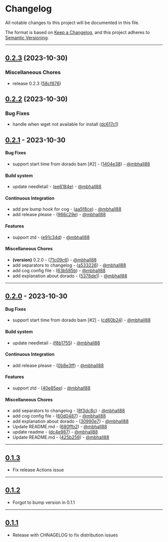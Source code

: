 # Changelog
All notable changes to this project will be documented in this file.

The format is based on [Keep a Changelog](https://keepachangelog.com/en/1.0.0/),
and this project adheres to [Semantic Versioning](https://semver.org/spec/v2.0.0.html).

- - -
## [0.2.3](https://github.com/mbhall88/ontime/compare/0.2.2...0.2.3) (2023-10-30)


### Miscellaneous Chores

* release 0.2.3 ([58cf876](https://github.com/mbhall88/ontime/commit/58cf876e78ac70442bec32aaf45d74197e98d871))

## [0.2.2](https://github.com/mbhall88/ontime/compare/0.2.1...0.2.2) (2023-10-30)


### Bug Fixes

* handle when wget not available for install ([dc617c1](https://github.com/mbhall88/ontime/commit/dc617c136e65feb5594a375bc28e7e89a35fdf0f))

## [0.2.1](https://github.com/mbhall88/ontime/compare/0.2.0..0.2.1) - 2023-10-30
#### Bug Fixes
- support start time from dorado bam [#2] - ([1404e38](https://github.com/mbhall88/ontime/commit/1404e383a062823f8868fa443c38e28ca34ea0f5)) - [@mbhall88](https://github.com/mbhall88)
#### Build system
- update needletail - ([ee6184e](https://github.com/mbhall88/ontime/commit/ee6184e09b24052709697fc9b35e59fffbd3bebe)) - [@mbhall88](https://github.com/mbhall88)
#### Continuous Integration
- add pre bump hook for cog - ([aa5f8ce](https://github.com/mbhall88/ontime/commit/aa5f8ce5a23a5f4ab51b8db395de7466d8d066cd)) - [@mbhall88](https://github.com/mbhall88)
- add release please - ([966c29e](https://github.com/mbhall88/ontime/commit/966c29ed843054c8fafd22b42f25d496bbea55a3)) - [@mbhall88](https://github.com/mbhall88)
#### Features
- support ztd - ([e91c34d](https://github.com/mbhall88/ontime/commit/e91c34d0e69b6dcbdb097dadbcf0977f05e1d9ea)) - [@mbhall88](https://github.com/mbhall88)
#### Miscellaneous Chores
- **(version)** 0.2.0 - ([71c09c6](https://github.com/mbhall88/ontime/commit/71c09c611330847603697a5f380e719a39e108ac)) - [@mbhall88](https://github.com/mbhall88)
- add separators to changelog - ([a533226](https://github.com/mbhall88/ontime/commit/a533226a003defa7b2599c8b150d1c9a07d78957)) - [@mbhall88](https://github.com/mbhall88)
- add cog config file - ([63b585b](https://github.com/mbhall88/ontime/commit/63b585b5709ace7b72b760c4a27a09912465b771)) - [@mbhall88](https://github.com/mbhall88)
- add explanation about dorado - ([5378de1](https://github.com/mbhall88/ontime/commit/5378de1848d8b78b123a87f2b547c0b70621c3ed)) - [@mbhall88](https://github.com/mbhall88)

- - -

## [0.2.0](https://github.com/mbhall88/ontime/compare/0.1.3..0.2.0) - 2023-10-30
#### Bug Fixes
- support start time from dorado bam [#2] - ([cd60b24](https://github.com/mbhall88/ontime/commit/cd60b242de49f17fb59888a2063900fc8cc842f9)) - [@mbhall88](https://github.com/mbhall88)
#### Build system
- update needletail - ([f8b1755](https://github.com/mbhall88/ontime/commit/f8b1755d4a1e6794db1e17c5549deaaba491c5e3)) - [@mbhall88](https://github.com/mbhall88)
#### Continuous Integration
- add release please - ([0b8e3ff](https://github.com/mbhall88/ontime/commit/0b8e3ff0ae59a226cfce35e5ae26d0f25bc0894a)) - [@mbhall88](https://github.com/mbhall88)
#### Features
- support ztd - ([40e85ee](https://github.com/mbhall88/ontime/commit/40e85ee59d150977a7419bad00cbd20945cef981)) - [@mbhall88](https://github.com/mbhall88)
#### Miscellaneous Chores
- add separators to changelog - ([8f3dc8c](https://github.com/mbhall88/ontime/commit/8f3dc8c7ca57f2e9c9abd3543b4e991e98e7fffa)) - [@mbhall88](https://github.com/mbhall88)
- add cog config file - ([60d0487](https://github.com/mbhall88/ontime/commit/60d04879105b474af35dc05afecddee90566ec29)) - [@mbhall88](https://github.com/mbhall88)
- add explanation about dorado - ([30990e7](https://github.com/mbhall88/ontime/commit/30990e745d5454ee0993360ec26da7c27648ed69)) - [@mbhall88](https://github.com/mbhall88)
- Update README.md - ([680ffb2](https://github.com/mbhall88/ontime/commit/680ffb2fb371211c123d346ee7207c5a13dd5ea0)) - [@mbhall88](https://github.com/mbhall88)
- update readme - ([dc4e987](https://github.com/mbhall88/ontime/commit/dc4e987be3f6d708fc7802ddf19ec5a04f82f789)) - [@mbhall88](https://github.com/mbhall88)
- Update README.md - ([425b259](https://github.com/mbhall88/ontime/commit/425b25991726a2a60fe86927fed50c0bc491b5a6)) - [@mbhall88](https://github.com/mbhall88)

- - -


## [0.1.3]

- Fix release Actions issue

- - -

## [0.1.2]

- Forgot to bump version in 0.1.1

- - -

## [0.1.1]

- Release with CHNAGELOG to fix distribution issues

[unreleased]: https://github.com/mbhall88/ontime/compare/0.1.3...HEAD
[0.1.3]: https://github.com/mbhall88/ontime/compare/0.1.2...0.1.3
[0.1.2]: https://github.com/mbhall88/ontime/compare/0.1.1...0.1.2
[0.1.1]: https://github.com/mbhall88/ontime/compare/0.1.0...0.1.1
